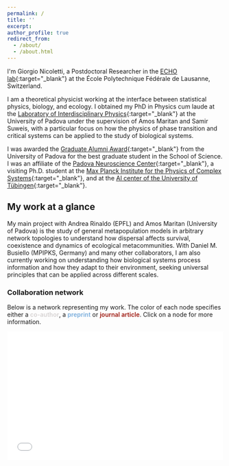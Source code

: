 ```yaml
---
permalink: /
title: ''
excerpt:
author_profile: true
redirect_from:
  - /about/
  - /about.html
---
```


I'm Giorgio Nicoletti, a Postdoctoral Researcher in the [ECHO lab](https://www.epfl.ch/labs/echo/){:target="_blank"}<!--_--> at the École Polytechnique Fédérale de Lausanne, Switzerland.

I am a theoretical physicist working at the interface between statistical physics, biology, and ecology. I obtained my PhD in Physics cum laude at the [Laboratory of Interdisciplinary Physics](https://liphlab.com/){:target="_blank"}<!--_--> at the University of Padova under the supervision of Amos Maritan and Samir Suweis, with a particular focus on how the physics of phase transition and critical systems can be applied to the study of biological systems.

I was awarded the [Graduate Alumni Award](https://www.alumniunipd.it/blog/event/alumni-awards-2022-storie-di-eccellenza/){:target="_blank"}<!--_--> from the University of Padova for the best graduate student in the School of Science. I was an affiliate of the [Padova Neuroscience Center](https://pnc.unipd.it/){:target="_blank"}<!--_-->, a visiting Ph.D. student at the [Max Planck Institute for the Physics of Complex Systems](https://www.pks.mpg.de/){:target="_blank"}<!--_-->, and at the [AI center of the University of Tübingen](https://uni-tuebingen.de/fakultaeten/mathematisch-naturwissenschaftliche-fakultaet/fachbereiche/informatik/lehrstuehle/self-organization-and-optimality-in-neuronal-networks/){:target="_blank"}<!--_-->.


## My work at a glance
My main project with Andrea Rinaldo (EPFL) and Amos Maritan (University of Padova) is the study of general metapopulation models in arbitrary network topologies to understand how dispersal affects survival, coexistence and dynamics of ecological metacommunities. With Daniel M. Busiello (MPIPKS, Germany) and many other collaborators, I am also currently working on understanding how biological systems process information and how they adapt to their environment, seeking universal principles that can be applied across different scales.

### Collaboration network
Below is a network representing my work. The color of each node specifies either a <span style="color:#d6d2d2;font-weight:600;">co-author</span>, a <span style="color:#79addc;font-weight:600;">preprint</span> or <span style="color:#9e1910;font-weight:600;">journal article</span>. Click on a node for more information.

 <iframe src="/collab_net/network.html" height="300" width="100%" style="border: none"></iframe>
